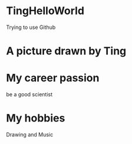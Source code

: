 # TingHelloWorld
Trying to use Github
# A picture drawn by Ting
# My career passion
  be a good scientist
# My hobbies
  Drawing and Music
